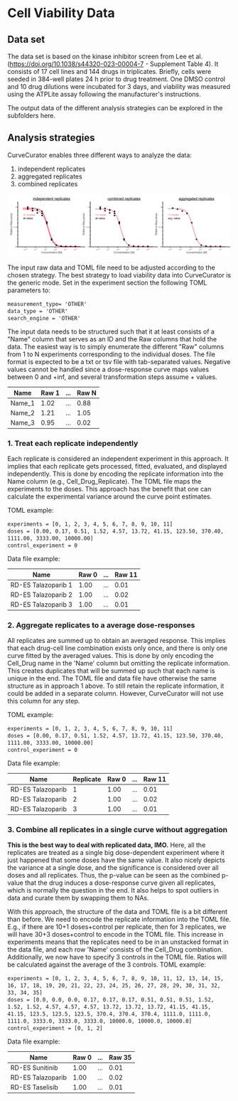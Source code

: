 # Cell Viability Data


## Data set
The data set is based on the kinase inhibitor screen from Lee et al. (https://doi.org/10.1038/s44320-023-00004-7 - Supplement Table 4). 
It consists of 17 cell lines and 144 drugs in triplicates. 
Briefly, cells were seeded in 384-well plates 24 h prior to drug treatment. 
One DMSO control and 10 drug dilutions were incubated for 3 days, and viability was measured using the ATPLite assay following the manufacturer's instructions.

The output data of the different analysis strategies can be explored in the subfolders here. 

## Analysis strategies
CurveCurator enables three different ways to analyze the data: 
1. independent replicates
2. aggregated replicates
3. combined replicates

![examples](./example_curves.svg)

The input raw data and TOML file need to be adjusted according to the chosen strategy.
The best strategy to load viability data into CurveCurator is the generic mode.
Set in the experiment section the following TOML parameters to:
```
measurement_type= 'OTHER'
data_type = 'OTHER'	
search_engine = 'OTHER'
```
The input data needs to be structured such that it at least consists of a "Name" column that serves as an ID and the Raw columns that hold the data.
The easiest way is to simply enumerate the different "Raw" columns from 1 to N experiments corresponding to the individual doses. 
The file format is expected to be a txt or tsv file with tab-separated values. 
Negative values cannot be handled since a dose-response curve maps values between 0 and +inf, and several transformation steps assume + values.

| Name    | Raw 1  | ...  | Raw N  |
| ------- | ------ | ---- | ------ |
| Name_1  | 1.02   | ...  | 0.88   |
| Name_2  | 1.21   | ...  | 1.05   |
| Name_3  | 0.95   | ...  | 0.02   |


### 1. Treat each replicate independently
Each replicate is considered an independent experiment in this approach. It implies that each replicate gets processed, fitted, evaluated, and displayed independently.
This is done by encoding the replicate information into the Name column (e.g., Cell_Drug_Replicate). 
The TOML file maps the experiments to the doses.
This approach has the benefit that one can calculate the experimental variance around the curve point estimates. 

TOML example:
```
experiments = [0, 1, 2, 3, 4, 5, 6, 7, 8, 9, 10, 11]
doses = [0.00, 0.17, 0.51, 1.52, 4.57, 13.72, 41.15, 123.50, 370.40, 1111.00, 3333.00, 10000.00]
control_experiment = 0	
```

Data file example:

| Name                | Raw 0  | ...  | Raw 11  |
| ------------------- | ------ | ---- | ------- |
| RD-ES Talazoparib 1 | 1.00   | ...  | 0.01    |
| RD-ES Talazoparib 2 | 1.00   | ...  | 0.02    |
| RD-ES Talazoparib 3 | 1.00   | ...  | 0.01    |


### 2. Aggregate replicates to a average dose-responses
All replicates are summed up to obtain an averaged response. This implies that each drug-cell line combination exists only once, and there is only one curve fitted by the averaged values.
This is done by only encoding the Cell_Drug name in the 'Name' column but omitting the replicate information. 
This creates duplicates that will be summed up such that each name is unique in the end.
The TOML file and data file have otherwise the same structure as in approach 1 above.
To still retain the replicate information, it could be added in a separate column. 
However, CurveCurator will not use this column for any step.

TOML example:
```
experiments = [0, 1, 2, 3, 4, 5, 6, 7, 8, 9, 10, 11]
doses = [0.00, 0.17, 0.51, 1.52, 4.57, 13.72, 41.15, 123.50, 370.40, 1111.00, 3333.00, 10000.00]
control_experiment = 0	
```

Data file example:

| Name              | Replicate | Raw 0  | ...  | Raw 11  |
| ----------------- | --------- | ------ | ---- | ------- |
| RD-ES Talazoparib | 1         | 1.00   | ...  | 0.01    |
| RD-ES Talazoparib | 2         | 1.00   | ...  | 0.02    |
| RD-ES Talazoparib | 3         | 1.00   | ...  | 0.01    |


### 3. Combine all replicates in a single curve without aggregation
**This is the best way to deal with replicated data, IMO.** 
Here, all the replicates are treated as a single big dose-dependent experiment where it just happened that some doses have the same value.
It also nicely depicts the variance at a single dose, and the significance is considered over all doses and all replicates.
Thus, the p-value can be seen as the combined p-value that the drug induces a dose-response curve given all replicates, which is normally the question in the end.
It also helps to spot outliers in data and curate them by swapping them to NAs.

With this approach, the structure of the data and TOML file is a bit different than before.
We need to encode the replicate information into the TOML file. 
E.g., if there are 10+1 doses+control per replicate, then for 3 replicates, we will have 30+3 doses+control to encode in the TOML file.
This increase in experiments means that the replicates need to be in an unstacked format in the data file, and each row 'Name' consists of the Cell_Drug combination.
Additionally, we now have to specify 3 controls in the TOML file. Ratios will be calculated against the average of the 3 controls. 
TOML example:
```
experiments = [0, 1, 2, 3, 4, 5, 6, 7, 8, 9, 10, 11, 12, 13, 14, 15, 16, 17, 18, 19, 20, 21, 22, 23, 24, 25, 26, 27, 28, 29, 30, 31, 32, 33, 34, 35]
doses = [0.0, 0.0, 0.0, 0.17, 0.17, 0.17, 0.51, 0.51, 0.51, 1.52, 1.52, 1.52, 4.57, 4.57, 4.57, 13.72, 13.72, 13.72, 41.15, 41.15, 41.15, 123.5, 123.5, 123.5, 370.4, 370.4, 370.4, 1111.0, 1111.0, 1111.0, 3333.0, 3333.0, 3333.0, 10000.0, 10000.0, 10000.0]
control_experiment = [0, 1, 2]	
```

Data file example:

| Name              | Raw 0  | ...  | Raw 35  |
| ----------------- | ------ | ---- | ------- |
| RD-ES Sunitinib   | 1.00   | ...  | 0.01    |
| RD-ES Talazoparib | 1.00   | ...  | 0.02    |
| RD-ES Taselisib   | 1.00   | ...  | 0.01    |



